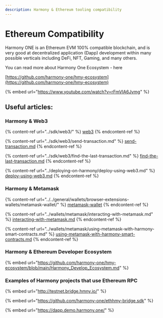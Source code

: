 ```yaml
---
description: Harmony & Ethereum tooling compatibility
---
```


# Ethereum Compatibility

Harmony ONE is an Ethereum EVM 100% compatible blockchain, and is very good at decentralized application (Dapp) development within many possible verticals including DeFi, NFT, Gaming, and many others.

You can read more about Harmony One Ecosystem - here

[https://github.com/harmony-one/hmy-ecosystem](https://github.com/harmony-one/hmy-ecosystem)

{% embed url="https://www.youtube.com/watch?v=rFmVIA6Jvmg" %}



## Useful articles:

### Harmony & Web3

{% content-ref url="../sdk/web3/" %}
[web3](../sdk/web3/)
{% endcontent-ref %}

{% content-ref url="../sdk/web3/send-transaction.md" %}
[send-transaction.md](../sdk/web3/send-transaction.md)
{% endcontent-ref %}

{% content-ref url="../sdk/web3/find-the-last-transaction.md" %}
[find-the-last-transaction.md](../sdk/web3/find-the-last-transaction.md)
{% endcontent-ref %}

{% content-ref url="../deploying-on-harmony/deploy-using-web3.md" %}
[deploy-using-web3.md](../deploying-on-harmony/deploy-using-web3.md)
{% endcontent-ref %}

### Harmony & Metamask

{% content-ref url="../../general/wallets/browser-extensions-wallets/metamask-wallet/" %}
[metamask-wallet](../../general/wallets/browser-extensions-wallets/metamask-wallet/)
{% endcontent-ref %}

{% content-ref url="../wallets/metamask/interacting-with-metamask.md" %}
[interacting-with-metamask.md](../wallets/metamask/interacting-with-metamask.md)
{% endcontent-ref %}

{% content-ref url="../wallets/metamask/using-metamask-with-harmony-smart-contracts.md" %}
[using-metamask-with-harmony-smart-contracts.md](../wallets/metamask/using-metamask-with-harmony-smart-contracts.md)
{% endcontent-ref %}

### Harmony & Ethereum Developer Ecosystem

{% embed url="https://github.com/harmony-one/hmy-ecosystem/blob/main/Harmony_Develop_Ecosystem.md" %}

### Examples of Harmony projects that use Ethereum RPC

{% embed url="http://testnet.bridge.hmny.io/" %}

{% embed url="https://github.com/harmony-one/ethhmy-bridge.sdk" %}

{% embed url="https://dapp.demo.harmony.one/" %}
